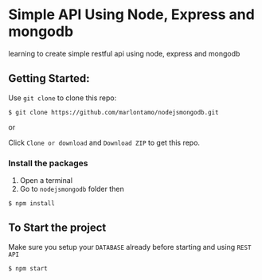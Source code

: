 # Simple API Using Node, Express and mongodb
learning to create simple restful api using node, express and mongodb
## Getting Started:

Use `git clone` to clone this repo:
```console
$ git clone https://github.com/marlontamo/nodejsmongodb.git
```
or

Click `Clone or download` and `Download ZIP` to get this repo.

### Install the packages
1. Open a terminal
2. Go to `nodejsmongodb` folder then
```console
$ npm install
```

## To Start the project
Make sure you setup your `DATABASE` already before starting and using `REST API`

```console
$ npm start
```

